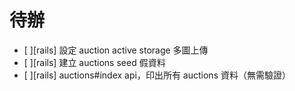 # 待辦

- [ ][rails] 設定 auction active storage 多圖上傳
- [ ][rails] 建立 auctions seed 假資料
- [ ][rails] auctions#index api，印出所有 auctions 資料（無需驗證）
